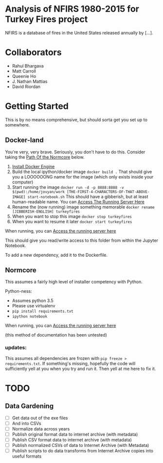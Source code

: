 # Analysis of NFIRS 1980-2015 for Turkey Fires project

NFIRS is a database of fires in the United States released annually by [...].

# Collaborators
* Rahul Bhargava
* Matt Carroll
* Queenie Ho
* J. Nathan Mattias
* David Riordan

# Getting Started
This is by no means comprehensive, but should sorta get you set up to somewhere.

## Docker-land
You're very, very brave. Seriously, you don't have to do this. Consider taking the [Path Of the Normcore](#normcore) below.

1. [Install Docker Engine](https://docs.docker.com/engine/installation/)
2. Build the local ipython/docker image
`docker build .` That should give you a LOOOOOONG name for the image (which only exists inside your computer)
3. Start running the image `docker run -d -p 8888:8888 -v $(pwd):/home/jovyan/work [THE-FIRST-4-CHARACTERS-OF-THAT-ABOVE-IMAGE] start-notebook.sh` This should have a gibberish, but at least human-readable name. You can [Access The Running Server Here](http://127.0.0.1:8888)
4. Rename the (now running) image something memorable `docker rename [JIBBERISH-ENGLISH] turkeyfires`
5. When you want to stop this image `docker stop turkeyfires`
6. When you want to resume it later `docker start turkeyfires`

When running, you can [Access the running server here](http://127.0.0.1:8888)

This should give you read/write access to this folder from within the Jupyter Notebook.

To add a new dependency, add it to the Dockerfile.


## Normcore

This assumes a fairly high level of installer competency with Python.

Python-ness:
- Assumes python 3.5
- Please use virtualenv
- `pip install requirements.txt`
- `ipython notebook`

When running, you can [Access the running server here](http://127.0.0.1:8888)

(this method of documentation has been untested)

### updates:
This assumes all dependencies are frozen with `pip freeze > requirements.txt`. If something's missing, hopefully the code will sufficiently yell at you when you try and run it. Then yell at me here to fix it.

# TODO
## Data Gardening
- [ ] Get data out of the exe files
- [ ] And into CSVs
- [ ] Normalize data across years
- [ ] Publish original format data to internet archive (with metadata)
- [ ] Publish CSV format data to internet archive (with metadata)
- [ ] Publish normalized CSVs of data to Internet Archive (with Metadata)
- [ ] Publish scripts to do data transforms from Internet Archive copies into useful formats
